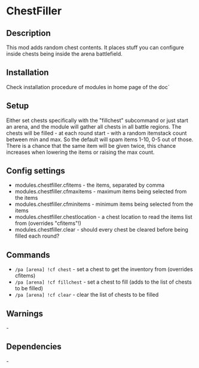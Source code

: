 # ChestFiller

## Description

This mod adds random chest contents. It places stuff you can configure inside chests being inside the arena battlefield.

## Installation

Check installation procedure of modules in  home page of the doc`

## Setup

Either set chests specifically with the "fillchest" subcommand or just start an arena, and the module will gather all chests in all battle regions.
The chests will be filled - at each round start - with a random itemstack count between min and max.
So the default will spam items 1-10, 0-5 out of those. There is a chance that the same item will be given twice, this chance increases when lowering the items or raising the max count.

## Config settings

- modules.chestfiller.cfitems \- the items, separated by comma
- modules.chestfiller.cfmaxitems \- maximum items being selected from the items
- modules.chestfiller.cfminitems \- minimum items being selected from the items
- modules.chestfiller.chestlocation \- a chest location to read the items list from (overrides "cfitems"!)
- modules.chestfiller.clear \- should every chest be cleared before being filled each round?

## Commands

- `/pa [arena] !cf chest` \- set a chest to get the inventory from (overrides cfitems)
- `/pa [arena] !cf fillchest` \- set a chest to fill (adds to the list of chests to be filled)
- `/pa [arena] !cf clear` \- clear the list of chests to be filled

## Warnings

\-

## Dependencies

\-

